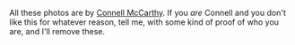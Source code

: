 All these photos are by [Connell McCarthy](http://connellmccarthy.com/). If you *are* Connell and you don't like this for whatever reason, tell me, with some kind of proof of who you are, and I'll remove these.